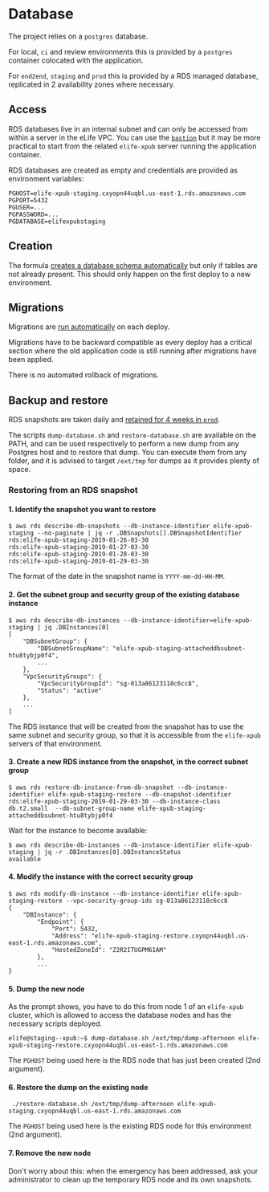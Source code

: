 # Database

The project relies on a `postgres` database.

For local, `ci` and review environments this is provided by a `postgres` container colocated with the application.

For `end2end`, `staging` and `prod` this is provided by a RDS managed database, replicated in 2 availability zones where necessary.

## Access

RDS databases live in an internal subnet and can only be accessed from within a server in the eLife VPC. You can use the [`bastion`](https://github.com/elifesciences/bastion-formula) but it may be more practical to start from the related `elife-xpub` server running the application container.

RDS databases are created as empty and credentials are provided as environment variables:

```
PGHOST=elife-xpub-staging.cxyopn44uqbl.us-east-1.rds.amazonaws.com
PGPORT=5432
PGUSER=...
PGPASSWORD=...
PGDATABASE=elifexpubstaging
```

## Creation

The formula [creates a database schema automatically](https://github.com/elifesciences/elife-xpub-formula/blob/master/salt/elife-xpub/scripts/setup-database.sh) but only if tables are not already present. This should only happen on the first deploy to a new environment.

## Migrations

Migrations are [run automatically](https://github.com/elifesciences/elife-xpub-formula/blob/master/salt/elife-xpub/init.sls#L133) on each deploy.

Migrations have to be backward compatible as every deploy has a critical section where the old application code is still running after migrations have been applied.

There is no automated rollback of migrations.

## Backup and restore

RDS snapshots are taken daily and [retained for 4 weeks in `prod`](https://github.com/elifesciences/builder/blob/master/projects/elife.yaml#L1970).

The scripts `dump-database.sh` and `restore-database.sh` are available on the PATH, and can be used respectively to perform a new dump from any Postgres host and to restore that dump. You can execute them from any folder, and it is advised to target `/ext/tmp` for dumps as it provides plenty of space.

### Restoring from an RDS snapshot

#### 1. Identify the snapshot you want to restore

```
$ aws rds describe-db-snapshots --db-instance-identifier elife-xpub-staging --no-paginate | jq -r .DBSnapshots[].DBSnapshotIdentifier
rds:elife-xpub-staging-2019-01-26-03-30
rds:elife-xpub-staging-2019-01-27-03-30
rds:elife-xpub-staging-2019-01-28-03-30
rds:elife-xpub-staging-2019-01-29-03-30
```

The format of the date in the snapshot name is `YYYY-mm-dd-HH-MM`.

#### 2. Get the subnet group and security group of the existing database instance

```
$ aws rds describe-db-instances --db-instance-identifier=elife-xpub-staging | jq .DBInstances[0]
[
    "DBSubnetGroup": {
        "DBSubnetGroupName": "elife-xpub-staging-attacheddbsubnet-htu8tybjp0f4",
        ...
    },
    "VpcSecurityGroups": {
        "VpcSecurityGroupId": "sg-013a86123118c6cc8",
        "Status": "active"
    },
    ...
]
```

The RDS instance that will be created from the snapshot has to use the same subnet and security group, so that it is accessible from the `elife-xpub` servers of that environment.

#### 3. Create a new RDS instance from the snapshot, in the correct subnet group

```
$ aws rds restore-db-instance-from-db-snapshot --db-instance-identifier elife-xpub-staging-restore --db-snapshot-identifier rds:elife-xpub-staging-2019-01-29-03-30 --db-instance-class db.t2.small  --db-subnet-group-name elife-xpub-staging-attacheddbsubnet-htu8tybjp0f4
```

Wait for the instance to become available:

```
$ aws rds describe-db-instances --db-instance-identifier elife-xpub-staging | jq -r .DBInstances[0].DBInstanceStatus
available
```

#### 4. Modify the instance with the correct security group

```
$ aws rds modify-db-instance --db-instance-identifier elife-xpub-staging-restore --vpc-security-group-ids sg-013a86123118c6cc8
{
	"DBInstance": {
        "Endpoint": {
            "Port": 5432,
            "Address": "elife-xpub-staging-restore.cxyopn44uqbl.us-east-1.rds.amazonaws.com",
            "HostedZoneId": "Z2R2ITUGPM61AM"
        },
		...
}
```

#### 5. Dump the new node

As the prompt shows, you have to do this from node 1 of an `elife-xpub` cluster, which is allowed to access the database nodes and has the necessary scripts deployed.

```
elife@staging--xpub:~$ dump-database.sh /ext/tmp/dump-afternoon elife-xpub-staging-restore.cxyopn44uqbl.us-east-1.rds.amazonaws.com
```

The `PGHOST` being used here is the RDS node that has just been created (2nd argument).

#### 6. Restore the dump on the existing node

```
 ./restore-database.sh /ext/tmp/dump-afternoon elife-xpub-staging.cxyopn44uqbl.us-east-1.rds.amazonaws.com
```

The `PGHOST` being used here is the existing RDS node for this environment (2nd argument).

#### 7. Remove the new node

Don't worry about this: when the emergency has been addressed, ask your administrator to clean up the temporary RDS node and its own snapshots.
